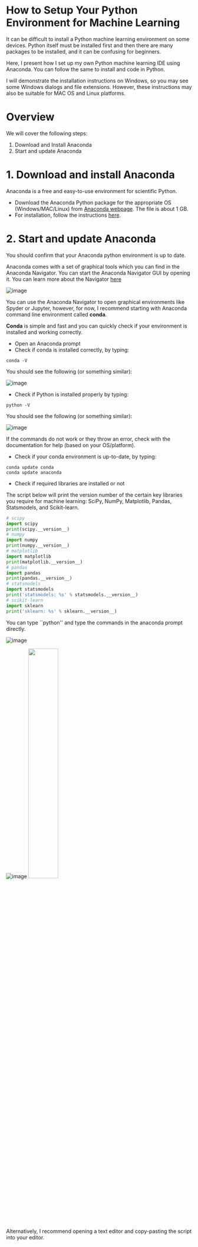 # How to Setup Your Python Environment for Machine Learning

It can be difficult to install a Python machine learning environment on some devices. Python itself must be installed first and then there are many packages to be installed, and it can be confusing for beginners.

Here, I present how I set up my own Python machine learning IDE using Anaconda. You can follow the same to install and code in Python.

I will demonstrate the installation instructions on Windows, so you may see some Windows dialogs and file extensions. However, these instructions may also be suitable for MAC OS and Linux platforms. 

# Overview
We will cover the following steps:

1. Download and Install Anaconda
2. Start and update Anaconda

# 1. Download and install Anaconda
Anaconda is a free and easy-to-use environment for scientific Python.

* Download the Anaconda Python package for the appropriate OS (Windows/MAC/Linux) from [Anaconda webpage](https://www.anaconda.com/download). The file is about 1 GB.
* For installation, follow the instructions [here](https://docs.anaconda.com/free/anaconda/install/).

# 2. Start and update Anaconda
You should confirm that your Anaconda python environment is up to date.

Anaconda comes with a set of graphical tools which you can find in the Anaconda Navigator. You can start the Anaconda Navigator GUI by opening it. You can learn more about the Navigator [here](https://docs.continuum.io/free/navigator/)

![image](https://github.com/coursesAM/APL405W24/assets/109568856/80ef2ac3-13c7-469e-bb60-961307346c9e)

You can use the Anaconda Navigator to open graphical environments like Spyder or Jupyter, however, for now, I recommend starting with Anaconda command line environment called **conda**.

**Conda** is simple and fast and you can quickly check if your environment is installed and working correctly.

* Open an Anaconda prompt
* Check if conda is installed correctly, by typing:
```
conda -V
```
You should see the following (or something similar):

![image](https://github.com/coursesAM/APL405W24/assets/109568856/bacae894-63dd-42d5-83a1-f75409e96930)

* Check if Python is installed properly by typing:
```
python -V
```
You should see the following (or something similar):

![image](https://github.com/coursesAM/APL405W24/assets/109568856/53c74375-f927-41d4-a42a-053671aec3eb)

If the commands do not work or they throw an error, check with the documentation for help (based on your OS/platform).

* Check if your conda environment is up-to-date, by typing:
```
conda update conda
conda update anaconda
```

* Check if required libraries are installed or not

The script below will print the version number of the certain key libraries you require for machine learning: SciPy, NumPy, Matplotlib, Pandas, Statsmodels, and Scikit-learn.

```python
# scipy
import scipy
print(scipy.__version__)
# numpy
import numpy
print(numpy.__version__)
# matplotlib
import matplotlib
print(matplotlib.__version__)
# pandas
import pandas
print(pandas.__version__)
# statsmodels
import statsmodels
print('statsmodels: %s' % statsmodels.__version__)
# scikit-learn
import sklearn
print('sklearn: %s' % sklearn.__version__)
```

You can type ``python'' and type the commands in the anaconda prompt directly. 

![image](https://github.com/coursesAM/APL405W24/assets/109568856/7312f298-af43-44f9-8a1a-8df0b2ae1e77)

![image](https://github.com/coursesAM/APL405W24/assets/109568856/ae6a58b1-47a2-4201-b386-4b633bd144d5)
<img src="https://github.com/coursesAM/APL405W24/assets/109568856/ae6a58b1-47a2-4201-b386-4b633bd144d5" width="40%" height="40%">

Alternatively, I recommend opening a text editor and copy-pasting the script into your editor.





  
